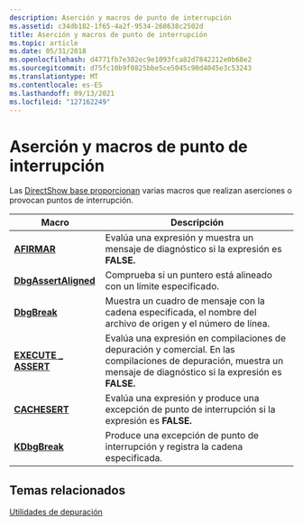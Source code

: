 ```yaml
---
description: Aserción y macros de punto de interrupción
ms.assetid: c34db182-1f65-4a2f-9534-268638c2502d
title: Aserción y macros de punto de interrupción
ms.topic: article
ms.date: 05/31/2018
ms.openlocfilehash: d4771fb7e302ec9e1093fca82d7842212e0b68e2
ms.sourcegitcommit: d75fc10b9f0825bbe5ce5045c90d4045e3c53243
ms.translationtype: MT
ms.contentlocale: es-ES
ms.lasthandoff: 09/13/2021
ms.locfileid: "127162249"
---
```

# <a name="assert-and-breakpoint-macros"></a>Aserción y macros de punto de interrupción

Las [DirectShow base proporcionan](directshow-base-classes.md) varias macros que realizan aserciones o provocan puntos de interrupción.



| Macro                                        | Descripción                                                                                                                        |
|----------------------------------------------|------------------------------------------------------------------------------------------------------------------------------------|
| [**AFIRMAR**](assert.md)                     | Evalúa una expresión y muestra un mensaje de diagnóstico si la expresión es **FALSE.**                                         |
| [**DbgAssertAligned**](dbgassertaligned.md) | Comprueba si un puntero está alineado con un límite especificado.                                                                        |
| [**DbgBreak**](dbgbreak.md)                 | Muestra un cuadro de mensaje con la cadena especificada, el nombre del archivo de origen y el número de línea.                                |
| [**EXECUTE \_ ASSERT**](execute-assert.md)    | Evalúa una expresión en compilaciones de depuración y comercial. En las compilaciones de depuración, muestra un mensaje de diagnóstico si la expresión es **FALSE.** |
| [**CACHESERT**](kassert.md)                   | Evalúa una expresión y produce una excepción de punto de interrupción si la expresión es **FALSE.**                                         |
| [**KDbgBreak**](kdbgbreak.md)               | Produce una excepción de punto de interrupción y registra la cadena especificada.                                                                      |



 

## <a name="related-topics"></a>Temas relacionados

<dl> <dt>

[Utilidades de depuración](debugging-utilities.md)
</dt> </dl>

 

 



